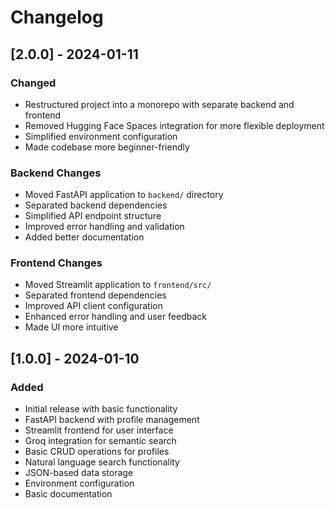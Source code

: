 # Changelog

## [2.0.0] - 2024-01-11

### Changed
- Restructured project into a monorepo with separate backend and frontend
- Removed Hugging Face Spaces integration for more flexible deployment
- Simplified environment configuration
- Made codebase more beginner-friendly

### Backend Changes
- Moved FastAPI application to `backend/` directory
- Separated backend dependencies
- Simplified API endpoint structure
- Improved error handling and validation
- Added better documentation

### Frontend Changes
- Moved Streamlit application to `frontend/src/`
- Separated frontend dependencies
- Improved API client configuration
- Enhanced error handling and user feedback
- Made UI more intuitive

## [1.0.0] - 2024-01-10

### Added
- Initial release with basic functionality
- FastAPI backend with profile management
- Streamlit frontend for user interface
- Groq integration for semantic search
- Basic CRUD operations for profiles
- Natural language search functionality
- JSON-based data storage
- Environment configuration
- Basic documentation 